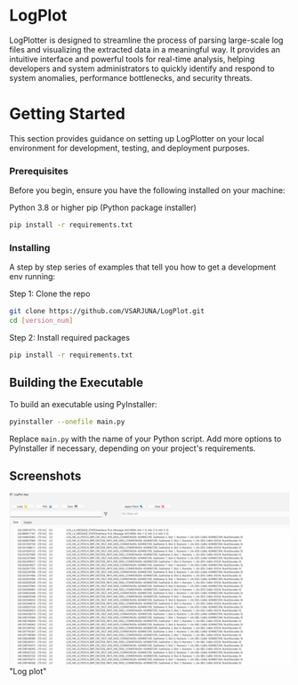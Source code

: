# LogPlot
LogPlotter is designed to streamline the process of parsing large-scale log files and visualizing the extracted data in a meaningful way. It provides an intuitive interface and powerful tools for real-time analysis, helping developers and system administrators to quickly identify and respond to system anomalies, performance bottlenecks, and security threats.

# Getting Started
This section provides guidance on setting up LogPlotter on your local environment for development, testing, and deployment purposes.

### Prerequisites
Before you begin, ensure you have the following installed on your machine:

Python 3.8 or higher
pip (Python package installer)


```bash
pip install -r requirements.txt
```

### Installing

A step by step series of examples that tell you how to get a development env running:

Step 1: Clone the repo

```bash
git clone https://github.com/VSARJUNA/LogPlot.git
cd [version_num]
```

Step 2: Install required packages

```bash
pip install -r requirements.txt
```

## Building the Executable

To build an executable using PyInstaller:

```bash
pyinstaller --onefile main.py
```

Replace `main.py` with the name of your Python script. Add more options to PyInstaller if necessary, depending on your project's requirements.

## Screenshots

![Alt text](Screenshot.png) "Log plot"
